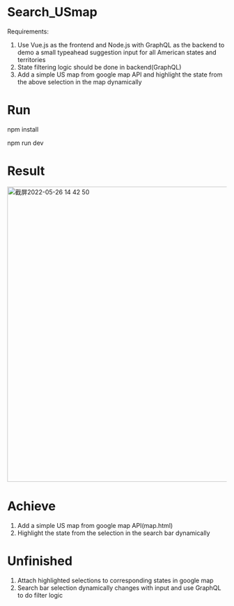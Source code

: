 # Search_USmap
Requirements:
1. Use Vue.js as the frontend and Node.js with GraphQL as the backend to demo a small typeahead suggestion input for all American states and territories
2. State filtering logic should be done in backend(GraphQL)
3. Add a simple US map from google map API and highlight the state from the above selection in the map dynamically

# Run
npm install

npm run dev

# Result
<img width="678" alt="截屏2022-05-26 14 42 50" src="https://user-images.githubusercontent.com/83114850/170555339-9ec6caf5-4d88-455e-888d-702710b68e69.png">

# Achieve
1. Add a simple US map from google map API(map.html)
2. Highlight the state from the selection in the search bar dynamically

# Unfinished
1. Attach highlighted selections to corresponding states in google map
2. Search bar selection dynamically changes with input and use GraphQL to do filter logic
